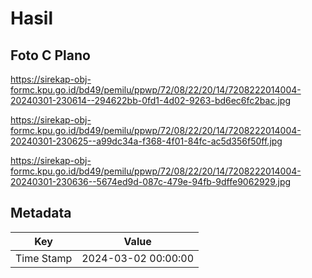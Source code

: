 # Hasil

## Foto C Plano

https://sirekap-obj-formc.kpu.go.id/bd49/pemilu/ppwp/72/08/22/20/14/7208222014004-20240301-230614--294622bb-0fd1-4d02-9263-bd6ec6fc2bac.jpg

https://sirekap-obj-formc.kpu.go.id/bd49/pemilu/ppwp/72/08/22/20/14/7208222014004-20240301-230625--a99dc34a-f368-4f01-84fc-ac5d356f50ff.jpg

https://sirekap-obj-formc.kpu.go.id/bd49/pemilu/ppwp/72/08/22/20/14/7208222014004-20240301-230636--5674ed9d-087c-479e-94fb-9dffe9062929.jpg


## Metadata

| Key        | Value               |
| ---------- | ------------------- |
| Time Stamp | 2024-03-02 00:00:00 |



